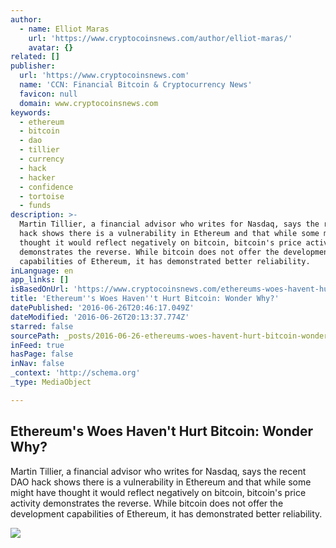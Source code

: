 ```yaml
---
author:
  - name: Elliot Maras
    url: 'https://www.cryptocoinsnews.com/author/elliot-maras/'
    avatar: {}
related: []
publisher:
  url: 'https://www.cryptocoinsnews.com'
  name: 'CCN: Financial Bitcoin & Cryptocurrency News'
  favicon: null
  domain: www.cryptocoinsnews.com
keywords:
  - ethereum
  - bitcoin
  - dao
  - tillier
  - currency
  - hack
  - hacker
  - confidence
  - tortoise
  - funds
description: >-
  Martin Tillier, a financial advisor who writes for Nasdaq, says the recent DAO
  hack shows there is a vulnerability in Ethereum and that while some might have
  thought it would reflect negatively on bitcoin, bitcoin's price activity
  demonstrates the reverse. While bitcoin does not offer the development
  capabilities of Ethereum, it has demonstrated better reliability.
inLanguage: en
app_links: []
isBasedOnUrl: 'https://www.cryptocoinsnews.com/ethereums-woes-havent-hurt-bitcoin-wonder/'
title: 'Ethereum''s Woes Haven''t Hurt Bitcoin: Wonder Why?'
datePublished: '2016-06-26T20:46:17.049Z'
dateModified: '2016-06-26T20:13:37.774Z'
starred: false
sourcePath: _posts/2016-06-26-ethereums-woes-havent-hurt-bitcoin-wonder-why.md
inFeed: true
hasPage: false
inNav: false
_context: 'http://schema.org'
_type: MediaObject

---
```

<article style=""><h1>Ethereum's Woes Haven't Hurt Bitcoin: Wonder Why?</h1><p>Martin Tillier, a financial advisor who writes for Nasdaq, says the recent DAO hack shows there is a vulnerability in Ethereum and that while some might have thought it would reflect negatively on bitcoin, bitcoin's price activity demonstrates the reverse. While bitcoin does not offer the development capabilities of Ethereum, it has demonstrated better reliability.</p><img src="https://www.cryptocoinsnews.com/wp-content/uploads/2016/05/Bitcoin-reveal.jpg" /></article>